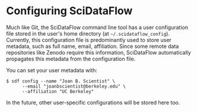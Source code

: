 # Configuring SciDataFlow

Much like Git, the SciDataFlow command line tool has a user configuration file
stored in the user's home directory (at `~/.scidataflow_config`). Currently,
this configuration file is predominantly used to store user metadata, such as
full name, email, affiliation. Since some remote data repositories like Zenodo
require this information, SciDataFlow automatically propagates this metadata
from the configuration file.

You can set your user metadata with:

```console
$ sdf config --name "Joan B. Scientist" \
      --email "joanbscientist@berkeley.edu" \
      --affiliation "UC Berkeley"
```

In the future, other user-specific configurations will be stored here too.
